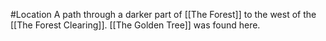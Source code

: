 #Location
A path through a darker part of [[The Forest]] to the west of the [[The Forest Clearing]]. [[The Golden Tree]] was found here.